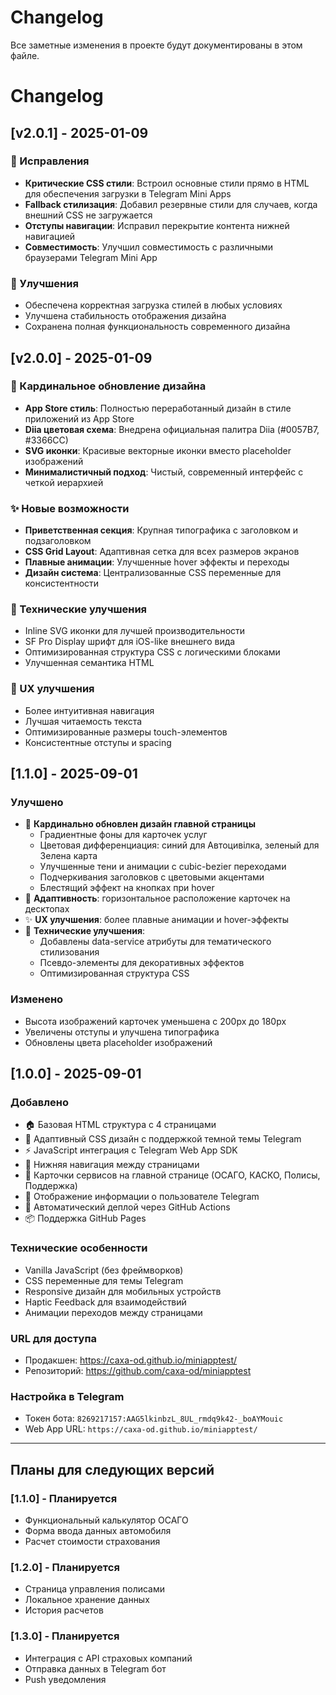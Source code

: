 # Changelog

Все заметные изменения в проекте будут документированы в этом файле.

# Changelog

## [v2.0.1] - 2025-01-09

### 🔧 Исправления
- **Критические CSS стили**: Встроил основные стили прямо в HTML для обеспечения загрузки в Telegram Mini Apps
- **Fallback стилизация**: Добавил резервные стили для случаев, когда внешний CSS не загружается
- **Отступы навигации**: Исправил перекрытие контента нижней навигацией
- **Совместимость**: Улучшил совместимость с различными браузерами Telegram Mini App

### 🎯 Улучшения
- Обеспечена корректная загрузка стилей в любых условиях
- Улучшена стабильность отображения дизайна
- Сохранена полная функциональность современного дизайна

## [v2.0.0] - 2025-01-09

### 🎨 Кардинальное обновление дизайна
- **App Store стиль**: Полностью переработанный дизайн в стиле приложений из App Store
- **Diia цветовая схема**: Внедрена официальная палитра Diia (#0057B7, #3366CC)
- **SVG иконки**: Красивые векторные иконки вместо placeholder изображений
- **Минималистичный подход**: Чистый, современный интерфейс с четкой иерархией

### ✨ Новые возможности
- **Приветственная секция**: Крупная типографика с заголовком и подзаголовком
- **CSS Grid Layout**: Адаптивная сетка для всех размеров экранов
- **Плавные анимации**: Улучшенные hover эффекты и переходы
- **Дизайн система**: Централизованные CSS переменные для консистентности

### 🔧 Технические улучшения
- Inline SVG иконки для лучшей производительности
- SF Pro Display шрифт для iOS-like внешнего вида
- Оптимизированная структура CSS с логическими блоками
- Улучшенная семантика HTML

### 🎯 UX улучшения
- Более интуитивная навигация
- Лучшая читаемость текста
- Оптимизированные размеры touch-элементов
- Консистентные отступы и spacing

## [1.1.0] - 2025-09-01

### Улучшено
- 🎨 **Кардинально обновлен дизайн главной страницы**
  - Градиентные фоны для карточек услуг
  - Цветовая дифференциация: синий для Автоцивілка, зеленый для Зелена карта
  - Улучшенные тени и анимации с cubic-bezier переходами
  - Подчеркивания заголовков с цветовыми акцентами
  - Блестящий эффект на кнопках при hover
- 📱 **Адаптивность**: горизонтальное расположение карточек на десктопах
- ✨ **UX улучшения**: более плавные анимации и hover-эффекты
- 🔧 **Технические улучшения**: 
  - Добавлены data-service атрибуты для тематического стилизования
  - Псевдо-элементы для декоративных эффектов
  - Оптимизированная структура CSS

### Изменено
- Высота изображений карточек уменьшена с 200px до 180px
- Увеличены отступы и улучшена типографика
- Обновлены цвета placeholder изображений

## [1.0.0] - 2025-09-01

### Добавлено
- 🏠 Базовая HTML структура с 4 страницами
- 🎨 Адаптивный CSS дизайн с поддержкой темной темы Telegram
- ⚡ JavaScript интеграция с Telegram Web App SDK
- 📱 Нижняя навигация между страницами
- 🚗 Карточки сервисов на главной странице (ОСАГО, КАСКО, Полисы, Поддержка)
- 👤 Отображение информации о пользователе Telegram
- 🔄 Автоматический деплой через GitHub Actions
- 📦 Поддержка GitHub Pages

### Технические особенности
- Vanilla JavaScript (без фреймворков)
- CSS переменные для темы Telegram
- Responsive дизайн для мобильных устройств
- Haptic Feedback для взаимодействий
- Анимации переходов между страницами

### URL для доступа
- Продакшен: https://caxa-od.github.io/miniapptest/
- Репозиторий: https://github.com/caxa-od/miniapptest

### Настройка в Telegram
- Токен бота: `8269217157:AAG5lkinbzL_8UL_rmdq9k42-_boAYMouic`
- Web App URL: `https://caxa-od.github.io/miniapptest/`

---

## Планы для следующих версий

### [1.1.0] - Планируется
- Функциональный калькулятор ОСАГО
- Форма ввода данных автомобиля
- Расчет стоимости страхования

### [1.2.0] - Планируется  
- Страница управления полисами
- Локальное хранение данных
- История расчетов

### [1.3.0] - Планируется
- Интеграция с API страховых компаний
- Отправка данных в Telegram бот
- Push уведомления
